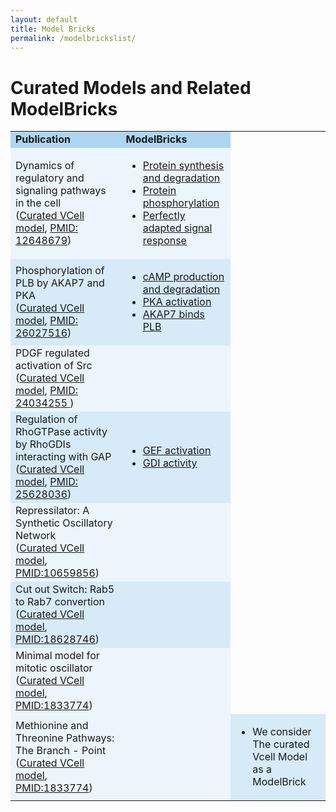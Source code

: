 ```yaml
---
layout: default
title: Model Bricks
permalink: /modelbrickslist/
---
```


# Curated Models and Related ModelBricks

<table cellpadding="5">
<tr>
     <td bgcolor="#AED6F1"><strong>Publication</strong>
     </td>
     <td bgcolor="#AED6F1"><strong>ModelBricks</strong>
     </td>
</tr>
<tr>
     <td bgcolor="#EBF5FB">Dynamics of regulatory and signaling pathways in the cell <br>
     (<a href="/CM_Tyson2003/">Curated VCell model</a>, 
      <a href="https://www.ncbi.nlm.nih.gov/pubmed/12648679">PMID: 12648679</a>)
     </td>
     <td bgcolor="#EBF5FB">
          <ul>
          <li><a href="/MB_ProteinSynthesisDegradation"> Protein synthesis and degradation</a></li>
          <li><a href="/MB_ProteinPhosphorylation/"> Protein phosphorylation</a></li>
          <li><a href="/MB_PerfectlyAdapted/"> Perfectly adapted signal response</a></li>
          </ul>
     </td>
</tr>
<tr>
     <td bgcolor="#D6EAF8">Phosphorylation of PLB by AKAP7 and PKA <br>
          (<a href="http://modelbricks.org/CM_AKAP7_complete/">Curated VCell model</a>,
          <a href="https://www.ncbi.nlm.nih.gov/pubmed/26027516">PMID: 26027516</a>)
     </td>
     <td bgcolor="#D6EAF8">
          <ul>
          <li><a href="/MB_cAMPproduction/">cAMP production and degradation</a></li>
          <li><a href="/MB_PKAactivation/">PKA activation </a></li>
          <li><a href="/MB_AKAP7_PLB/">AKAP7 binds PLB</a></li>
          </ul>
     </td>
</tr>
<tr>
     <td bgcolor="#EBF5FB">PDGF regulated activation of Src <br>
          (<a href="http://modelbricks.org/MB_PDGF_Src/">Curated VCell model</a>,
          <a href="https://www.ncbi.nlm.nih.gov/pubmed/24034255 ">PMID: 24034255 </a>)
     </td>
     <td bgcolor="#EBF5FB">
     </td>
</tr>
<tr>
     <td bgcolor="#D6EAF8"> Regulation of RhoGTPase activity by RhoGDIs interacting with GAP <br>
          (<a href="http://modelbricks.org/CM_RhoGTP_GDI/">Curated VCell model</a>,
          <a href="https://www.ncbi.nlm.nih.gov/pubmed/25628036">PMID: 25628036</a>)
     </td>
     <td bgcolor="#D6EAF8">
          <ul>
          <li><a href="/MB_RhoGTP_GEF_act/">GEF activation</a></li>
          <li><a href="/MB_RhoGTP_GDI_activity/">GDI activity</a></li>
          </ul>
     </td>
</tr>
<tr>
     <td bgcolor="#EBF5FB"> Repressilator: A Synthetic Oscillatory Network <br>
          (<a href="http://modelbricks.org/MB_Repressilator/">Curated VCell model</a>,
          <a href="https://www.ncbi.nlm.nih.gov/pubmed/10659856">PMID:10659856</a>)
     </td>
     <td bgcolor="#EBF5FB">
     </td>
</tr>
<tr>
     <td bgcolor="#D6EAF8"> Cut out Switch: Rab5 to Rab7 convertion <br>
          (<a href="http://modelbricks.org/MB_CuttSwitch/">Curated VCell model</a>,
          <a href="https://www.ncbi.nlm.nih.gov/pubmed/18628746">PMID:18628746</a>)
     </td>
     <td bgcolor="#D6EAF8">
     </td>
</tr>
<tr>
     <td bgcolor="#EBF5FB"> Minimal model for mitotic oscillator <br>
          (<a href="http://modelbricks.org/CM_MinMitOscil/">Curated VCell model</a>,
          <a href="https://www.ncbi.nlm.nih.gov/pubmed/1833774">PMID:1833774</a>)
     </td>
     <td bgcolor="#EBF5FB">
     </td>
</tr>
     <tr>
     <td bgcolor="#EBF5FB"> Methionine and Threonine Pathways: The Branch - Point <br>
          (<a href="http://modelbricks.github.io/pages/MB_Met_Thr.md">Curated VCell model</a>,
          <a href="https://www.ncbi.nlm.nih.gov/pubmed/14622248">PMID:1833774</a>)
     </td>
     <td bgcolor="#EBF5FB">
     </td>
          <td bgcolor="#D6EAF8">
          <ul>
          <li> We consider The curated Vcell Model as a ModelBrick </li>
          </ul>
     </td>
</tr>
</table>
